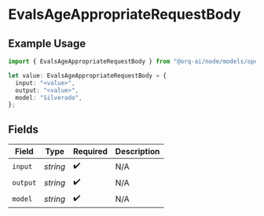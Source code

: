 # EvalsAgeAppropriateRequestBody

## Example Usage

```typescript
import { EvalsAgeAppropriateRequestBody } from "@orq-ai/node/models/operations";

let value: EvalsAgeAppropriateRequestBody = {
  input: "<value>",
  output: "<value>",
  model: "Silverado",
};
```

## Fields

| Field              | Type               | Required           | Description        |
| ------------------ | ------------------ | ------------------ | ------------------ |
| `input`            | *string*           | :heavy_check_mark: | N/A                |
| `output`           | *string*           | :heavy_check_mark: | N/A                |
| `model`            | *string*           | :heavy_check_mark: | N/A                |